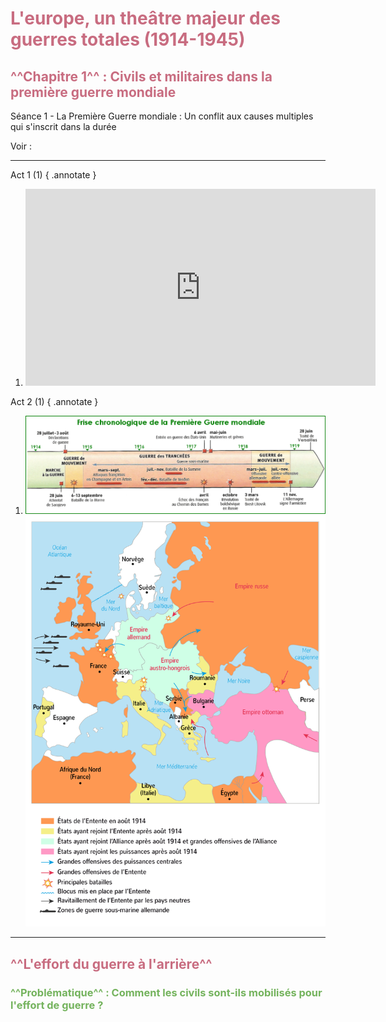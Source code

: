 # <span style="color: rgb(200,108,128);">L'europe, un theâtre majeur des guerres totales (1914-1945) </span>




## <span style="color: rgb(200,108,128);">^^Chapitre 1^^ : Civils et militaires dans la première guerre mondiale</span>

Séance 1 - La  Première Guerre mondiale : Un conflit aux causes multiples qui s'inscrit dans la durée

Voir :
<hr>
Act 1 (1)
{ .annotate }

1. <iframe width="560" height="315" src="https://www.youtube.com/embed/Tsy8k99rdiA?si=tRBL3MzFFwMA0EsX" title="YouTube video player" frameborder="0" allow="accelerometer; autoplay; clipboard-write; encrypted-media; gyroscope; picture-in-picture; web-share" allowfullscreen></iframe>


Act 2 (1) 
{ .annotate }

1. ![Alt text](../../Image/image-1.png) ![Alt text](../../Image/image.png)
<hr>

## <span style="color: rgb(200,108,128);">^^L'effort du guerre à l'arrière^^</span>

### <span style="color: rgb(116, 179, 93);">^^Problématique^^ : Comment les civils sont-ils mobilisés pour l'effort de guerre ?</span>



